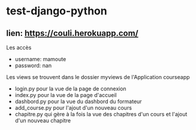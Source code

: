 # test-django-python

## lien: https://couli.herokuapp.com/

Les accès

- username: mamoute
- password: nan

Les views se trouvent dans le dossier myviews de l'Application courseapp

- login.py pour la vue de la page de connexion
- index.py pour la vue de la page d'accueil
- dashbord.py pour la vue du dashbord du formateur
- add_course.py pour l'ajout d'un nouveau cours
- chapitre.py qui gère à la fois la vue des chapitres d'un cours et l'ajout d'un nouveau chapitre
